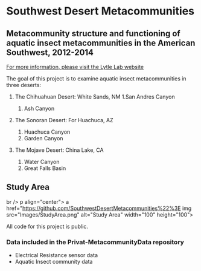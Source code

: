 # Southwest Desert Metacommunities
## Metacommunity structure and functioning of aquatic insect metacommunities in the American Southwest, 2012-2014


[For more information, please visit the Lytle Lab website](https://lytlelab.science.oregonstate.edu)

The goal of this project is to examine aquatic insect metacommunities in three deserts:

1. The Chihuahuan Desert: White Sands, NM
	1.San Andres Canyon 
	1. Ash Canyon 


2. The Sonoran Desert: For Huachuca, AZ
	1. Huachuca Canyon 
	1. Garden Canyon 

3. The Mojave Desert: China Lake, CA
	1. Water Canyon 
	1. Great Falls Basin 


## Study Area
br />
p align="center">
a href="https://github.com/SouthwestDesertMetacommunities%22%3E
img src="Images/StudyArea.png" alt="Study Area" width="100" height="100">
  </a>

All code for this project is public. 

### Data included in the Privat-MetacommunityData repository
* Electrical Resistance sensor data
* Aquatic Insect community data

